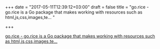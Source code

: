 +++
date = "2017-05-11T12:39:12+03:00"
draft = false
title = "go.rice - go.rice is a Go package that makes working with resources such as html,js,css,images,te... "

+++

<p><a href="https://t.co/yYgHK8VRe1">go.rice - go.rice is a Go package that makes working with resources such as html,js,css,images,te... </a></p>